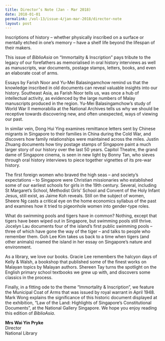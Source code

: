 ```yaml
---
title: Director’s Note (Jan - Mar 2018)
date: 2018-01-01
permalink: /vol-13/issue-4/jan-mar-2018/director-note
layout: post
---
```

Inscriptions of history – whether physically inscribed on a surface or mentally etched in one’s memory – have a shelf life beyond the lifespan of their makers.

This issue of *BiblioAsia* on “Immortality & Inscription” pays tribute to the legacy of our forefathers as memorialised in oral history interviews as well as manuscripts, war documents, postage stamps, letters, books, and even an elaborate coat of arms.

Essays by Farish Noor and Yu-Mei Balasingamchow remind us that the knowledge inscribed in old documents can reveal valuable insights into our history. Southeast Asia, as Farish Noor tells us, was once a hub of intellectual activity, as evidenced by the large numbers of Malay manuscripts produced in the region. Yu-Mei Balasingamchow’s study of World War II memorabilia at the National Archives tells us why we should be receptive towards discovering new, and often unexpected, ways of viewing our past.

In similar vein, Dong Hui Ying examines remittance letters sent by Chinese migrants in Singapore to their families in China during the Cold War, and discovers how family relationships were maintained across the miles. Justin Zhuang documents how tiny postage stamps of Singapore paint a much larger story of our history over the last 50 years. Capitol Theatre, the grand dame of Singapore cinema, is seen in new light by Bonny Tan, who sieves through oral history interviews to piece together vignettes of its pre-war history.

The first foreign women who braved the high seas – and society’s expectations – to Singapore were Christian missionaries who established some of our earliest schools for girls in the 19th century. Several, including St Margaret’s School, Methodist Girls’ School and Convent of the Holy Infant Jesus, still exist, as Jaime Koh reveals. Still on the subject of women, Sheere Ng casts a critical eye on the home economics syllabus of the past and examines how it tried to pigeonhole women into gender-type roles.

What do swimming pools and tigers have in common? Nothing, except that tigers have been wiped out in Singapore, but swimming pools still thrive. Jocelyn Lau documents four of the island’s first public swimming pools – three of which have gone the way of the tiger – and talks to people who remember them. Goh Lee Kim takes us back to a time when tigers (and other animals) roamed the island in her essay on Singapore’s nature and environment.

As a library, we love our books. Gracie Lee remembers the halcyon days of Kelly & Walsh, a bookshop that published some of the finest works on Malayan topics by Malayan authors. Shereen Tay turns the spotlight on the English primary school textbooks we grew up with, and discovers some classics in the process.

Finally, in a fitting ode to the theme “Immortality & Inscription”, we feature the Municipal Coat of Arms that was issued by royal warrant in April 1948. Mark Wong explains the significance of this historic document displayed at the exhibition, “Law of the Land: Highlights of Singapore’s Constitutional Documents”, at the National Gallery Singapore. We hope you enjoy reading this edition of *BiblioAsia*.

<b>Mrs Wai Yin Pryke</b><br>
Director<br>
National Library